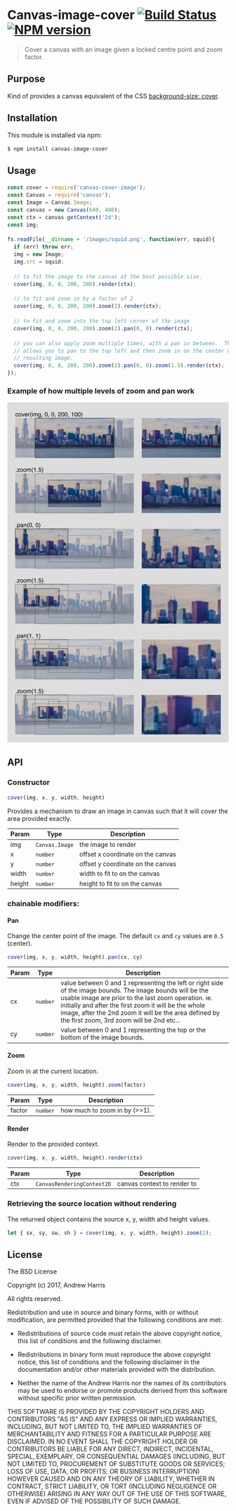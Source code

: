 # Canvas-image-cover [![Build Status](https://secure.travis-ci.org/noblesamurai/canvas-image-cover.png?branch=master)](http://travis-ci.org/noblesamurai/canvas-image-cover) [![NPM version](https://badge-me.herokuapp.com/api/npm/canvas-image-cover.png)](http://badges.enytc.com/for/npm/canvas-image-cover)

> Cover a canvas with an image given a locked centre point and zoom factor.

## Purpose

Kind of provides a canvas equivalent of the CSS [background-size:
cover](https://developer.mozilla.org/en-US/docs/Web/CSS/background-size?v=example#cover).

## Installation

This module is installed via npm:

``` bash
$ npm install canvas-image-cover
```

## Usage

```js
const cover = require('canvas-cover-image');
const Canvas = require('canvas');
const Image = Canvas.Image;
const canvas = new Canvas(640, 480);
const ctx = canvas.getContext('2d');
const img;

fs.readFile(__dirname + '/images/squid.png', function(err, squid){
  if (err) throw err;
  img = new Image;
  img.src = squid;

  // to fit the image to the canvas at the best possible size.
  cover(img, 0, 0, 200, 200).render(ctx);

  // to fit and zoom in by a factor of 2
  cover(img, 0, 0, 200, 200).zoom(2).render(ctx);

  // to fit and zoom into the top left corner of the image
  cover(img, 0, 0, 200, 200).zoom(2).pan(0, 0).render(ctx);

  // you can also apply zoom multiple times, with a pan in between.  This
  // allows you to pan to the top left and then zoom in on the center of the
  // resulting image.
  cover(img, 0, 0, 200, 200).zoom(2).pan(0, 0).zoom(1.5).render(ctx);
});
```

### Example of how multiple levels of zoom and pan work

![chaining multiple zoom and pans](https://github.com/noblesamurai/node-canvas-image-cover/raw/3b4d9428e8928b2676a30857609727416d7ca56a/example.png)

## API

### Constructor

```js
cover(img, x, y, width, height)
```

Provides a mechanism to draw an image in canvas such that it will cover the
area provided exactly.

| Param | Type | Description |
| --- | --- | --- |
| img | <code>Canvas.Image</code> | the image to render |
| x | <code>number</code> | offset x coordinate on the canvas |
| y | <code>number</code> | offset y coordinate on the canvas |
| width | <code>number</code> | width to fit to on the canvas |
| height | <code>number</code> | height to fit to on the canvas |

### chainable modifiers:

#### Pan
Change the center point of the image.  The default `cx` and `cy` values are `0.5` (center).

```js
cover(img, x, y, width, height).pan(cx, cy)
```

| Param | Type | Description |
| --- | --- | --- |
| cx | <code>number</code> | value between 0 and 1 representing the left or right side of the image bounds. The image bounds will be the usable image are prior to the last zoom operation. ie. initially and after the first zoom it will be the whole image, after the 2nd zoom it will be the area defined by the first zoom, 3rd zoom will be 2nd etc... |
| cy | <code>number</code> | value between 0 and 1 representing the top or the bottom of the image bounds. |

#### Zoom
Zoom in at the current location.

```js
cover(img, x, y, width, height).zoom(factor)
```

| Param | Type | Description |
| --- | --- | --- |
| factor | <code>number</code> | how much to zoom in by (>=1). |

<a name="Cover+render"></a>

#### Render
Render to the provided context.

```js
cover(img, x, y, width, height).render(ctx)
```

| Param | Type | Description |
| --- | --- | --- |
| ctx | <code>CanvasRenderingContext2D</code> | canvas context to render to |

### Retrieving the source location without rendering
The returned object contains the source x, y, width ahd height values.

```js
let { sx, sy, sw, sh } = cover(img, x, y, width, height).zoom(2);
```

## License

The BSD License

Copyright (c) 2017, Andrew Harris

All rights reserved.

Redistribution and use in source and binary forms, with or without modification,
are permitted provided that the following conditions are met:

* Redistributions of source code must retain the above copyright notice, this
  list of conditions and the following disclaimer.

* Redistributions in binary form must reproduce the above copyright notice, this
  list of conditions and the following disclaimer in the documentation and/or
  other materials provided with the distribution.

* Neither the name of the Andrew Harris nor the names of its
  contributors may be used to endorse or promote products derived from
  this software without specific prior written permission.

THIS SOFTWARE IS PROVIDED BY THE COPYRIGHT HOLDERS AND CONTRIBUTORS "AS IS" AND
ANY EXPRESS OR IMPLIED WARRANTIES, INCLUDING, BUT NOT LIMITED TO, THE IMPLIED
WARRANTIES OF MERCHANTABILITY AND FITNESS FOR A PARTICULAR PURPOSE ARE
DISCLAIMED. IN NO EVENT SHALL THE COPYRIGHT HOLDER OR CONTRIBUTORS BE LIABLE FOR
ANY DIRECT, INDIRECT, INCIDENTAL, SPECIAL, EXEMPLARY, OR CONSEQUENTIAL DAMAGES
(INCLUDING, BUT NOT LIMITED TO, PROCUREMENT OF SUBSTITUTE GOODS OR SERVICES;
LOSS OF USE, DATA, OR PROFITS; OR BUSINESS INTERRUPTION) HOWEVER CAUSED AND ON
ANY THEORY OF LIABILITY, WHETHER IN CONTRACT, STRICT LIABILITY, OR TORT
(INCLUDING NEGLIGENCE OR OTHERWISE) ARISING IN ANY WAY OUT OF THE USE OF THIS
SOFTWARE, EVEN IF ADVISED OF THE POSSIBILITY OF SUCH DAMAGE.

